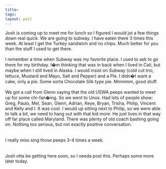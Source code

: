 ```yaml
---
title: 
tags: 
layout: post
---
```

Josh is coming up to meet me for lunch so I figured I would jot a few things down real quick.  We are going to subway.  I have eaten there 3 times this week. At least I get the Turkey sandwich and no chips.  Much better for you than the stuff I used to get there.<br /><br />I remember a time when Subway was my favorite place.  I used to ask to go there for my birthday.  I�m thinking that was in back when I lived in Cali, but maybe when I still lived in Alaska.  I would insist on Subway (cold cut trio, lettuce, Mustard and Mayo, Salt and Pepper) and a Pie.  I didn�t want a cake, only a pie.  Some sorta Chocolate Silk type pie.  Mmmmm, good stuff.<br /><br />We got a call from Glenn saying that the old USWA peeps wanted to meet up for some chi-fan�ing.  So we went to Unos.  Had lots of people show: Greg, Paulo, Mel, Sean, Glenn, Adrian, Keye, Bryan, Trisha, Philip, Vincent and Kelly and I.  It was cool.  I would up sitting next to Philip, so we were able to talk a bit, we need to hang out with that kid more.  He just lives in that way off far place called Maryland.   There was plenty of old coach bashing going on.  Nothing too serious, but not exactly positive conversation.  <br /><br />I really miss sing those peeps 3-4 times a week.  <br /><br />Josh otta be getting here soon, so I needa post this.  Perhaps some more later today.<br />
